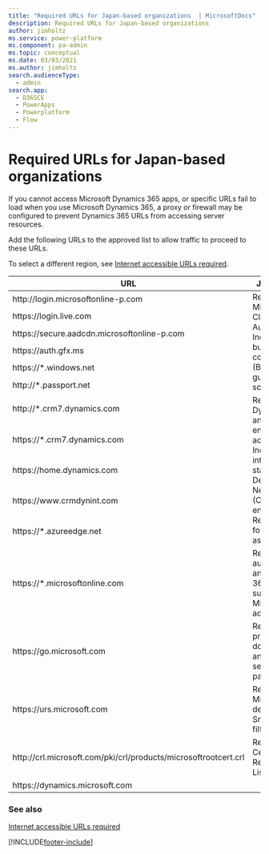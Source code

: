 ```yaml
---
title: "Required URLs for Japan-based organizations  | MicrosoftDocs"
description: Required URLs for Japan-based organizations 
author: jimholtz
ms.service: power-platform
ms.component: pa-admin
ms.topic: conceptual
ms.date: 03/03/2021
ms.author: jimholtz
search.audienceType: 
  - admin
search.app:
  - D365CE
  - PowerApps
  - Powerplatform
  - Flow
---
```

# Required URLs for Japan-based organizations 

If you cannot access Microsoft Dynamics 365 apps, or specific URLs fail to load when you use Microsoft Dynamics 365, a proxy or firewall may be configured to prevent  Dynamics 365 URLs from accessing server resources.

Add the following URLs to the approved list to allow traffic to proceed to these URLs.

To select a different region, see [Internet accessible URLs required](online-requirements.md#internet-accessible-urls-required).
<!-- 
- https://login.live.com
- http://crl.microsoft.com/pki/crl/products/microsoftrootcert.crl
- https://mbs.microsoft.com
- https://go.microsoft.com
- http://login.microsoftonline-p.com
- https://secure.aadcdn.microsoftonline-p.com
- https://urs.microsoft.com
- https://auth.gfx.ms
- https://dynamicscrmjpn.accesscontrol.windows.net
- https://sc.imp.live.com
- https://*.windows.net
- https://*.microsoftonline.com
- http://*.passport.net
- https://*.crm7.dynamics.com
- http://*.crm7.dynamics.com
- https://home.dynamics.com
- https://cloudredirectorjpn.cloudapp.net
- https://cloudredirectorjpnsec.cloudapp.net
- https://*.azureedge.net
- https://www.crmdynint.com
- https://mem.gfx.ms
- https://cloudredirectornamsec.cloudapp.net
-->

<table>
<thead>
  <tr>
    <th>URL</th>
    <th>Justification</th>
  </tr>
</thead>
<tbody>
  <tr>
    <td>http://login.microsoftonline-p.com </td>
    <td rowspan="6">Required for Microsoft Cloud Authentication. Includes business-to-consumer (B2C) and guest scenarios. </td>
  </tr>
  <tr>
    <td>https://login.live.com </td>
  </tr>
  <tr>
    <td>https://secure.aadcdn.microsoftonline-p.com    </td>
  </tr>
  <tr>
    <td>https://auth.gfx.ms  </td>
  </tr>
  <tr>
    <td>https://*.windows.net  </td>
  </tr>
  <tr>
    <td>http://*.passport.net </td>
  </tr>
  <tr>
    <td>http://*.crm7.dynamics.com </td>
    <td rowspan="5">Required for Dynamics 365 and Dataverse environments access. Includes integration and static Content Delivery Network (CDN) content endpoints. Replace URLs for other geos as needed.</td>
  </tr>
  <tr>
    <td>https://*.crm7.dynamics.com </td>
  </tr>
  <tr>
    <td>https://home.dynamics.com </td>
  </tr>
  <tr>
    <td>https://www.crmdynint.com  </td>
  </tr>
  <tr>
    <td>https://*.azureedge.net  </td>
  </tr>
  <tr>
    <td>https://*.microsoftonline.com  </td>
    <td>Required for authentication and Microsoft 365 services such as the Microsoft 365 admin center.</td>
  </tr>
  <tr>
    <td>https://go.microsoft.com  </td>
    <td>Required for product documentation and context sensitive help pages   </td>
  </tr>
  <tr>
    <td>https://urs.microsoft.com   </td>
    <td>Required for Microsoft defender SmartScreen filtering   </td>
  </tr>
  <tr>
    <td>http://crl.microsoft.com/pki/crl/products/microsoftrootcert.crl  </td>
    <td>Required for Certification Revocation List checks    </td>
  </tr>
  <tr>
    <td>https://dynamics.microsoft.com  </td>
    <td>  </td>
  </tr>
</tbody>
</table>

### See also
[Internet accessible URLs required](online-requirements.md#internet-accessible-urls-required)

[!INCLUDE[footer-include](../includes/footer-banner.md)]